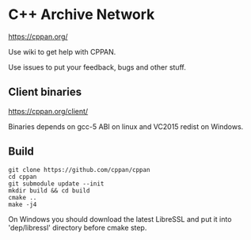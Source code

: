 # C++ Archive Network

https://cppan.org/

Use wiki to get help with CPPAN.

Use issues to put your feedback, bugs and other stuff.

## Client binaries

https://cppan.org/client/

Binaries depends on gcc-5 ABI on linux and VC2015 redist on Windows.

## Build

    git clone https://github.com/cppan/cppan
    cd cppan
    git submodule update --init
    mkdir build && cd build
    cmake ..
    make -j4

On Windows you should download the latest LibreSSL and put it into 'dep/libressl' directory before cmake step.
